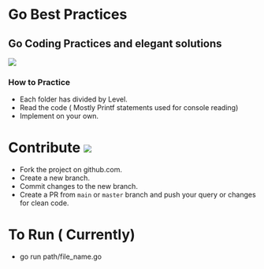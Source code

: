 # Go Best Practices 
## Go Coding Practices and elegant solutions

<img src=https://golang.org/doc/gopher/doc.png>



### How to Practice

 - Each folder has divided by Level. 
 - Read the code ( Mostly Printf statements used for console reading)
 - Implement on your own.


# Contribute <img src=https://golang.org/doc/gopher/talks.png>


 - Fork the project on github.com.
 - Create a new branch.
 - Commit changes to the new branch.
 - Create a PR from `main` or `master` branch and push your query or changes for clean code.


# To Run ( Currently) 
  - go run path/file_name.go
  

